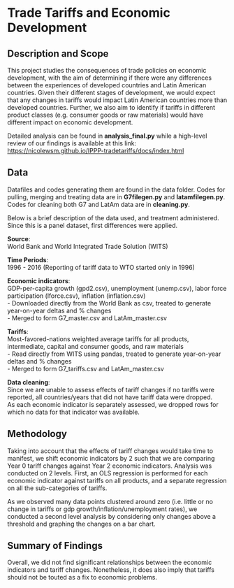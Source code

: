 <h1> Trade Tariffs and Economic Development </h1>
<h2> Description and Scope </h2>
This project studies the consequences of trade policies on economic development, with the aim of determining if there were any differences between the experiences of developed countries and Latin American countries.  Given their different stages of development, we would expect that any changes in tariffs would impact Latin American countries more than developed countries.  Further, we also aim to identify if tariffs in different product classes (e.g. consumer goods or raw materials) would have different impact on economic development.  <br>

Detailed analysis can be found in **analysis_final.py** while a high-level review of our findings is available at this link: https://nicolewsm.github.io/IPPP-tradetariffs/docs/index.html

<h2> Data </h2>

Datafiles and codes generating them are found in the data folder.  Codes for pulling, merging and treating data are in **G7filegen.py** and **latamfilegen.py**.  Codes for cleaning both G7 and LatAm data are in **cleaning.py**.

Below is a brief description of the data used, and treatment administered.  Since this is a panel dataset, first differences were applied.  

**Source**:
<br>World Bank and World Integrated Trade Solution (WITS)

**Time Periods**:
<br>1996 - 2016 (Reporting of tariff data to WTO started only in 1996)

**Economic indicators**:
<br>GDP-per-capita growth (gpd2.csv), unemployment (unemp.csv), labor force participation (lforce.csv), inflation (inflation.csv)
<br>- Downloaded directly from the World Bank as csv, treated to generate year-on-year deltas and % changes
<br>- Merged to form G7_master.csv and LatAm_master.csv

**Tariffs**:
<br>Most-favored-nations weighted average tariffs for all products, intermediate, capital and consumer goods, and raw materials
<br>- Read directly from WITS using pandas, treated to generate year-on-year deltas and % changes
<br>- Merged to form G7_tariffs.csv and LatAm_master.csv

**Data cleaning**:
<br>Since we are unable to assess effects of tariff changes if no tariffs were reported, all countries/years that did not have tariff data were dropped.
<br>As each economic indicator is separately assessed, we dropped rows for which no data for that indicator was available.

<h2> Methodology</h2>

Taking into account that the effects of tariff changes would take time to manifest, we shift economic indicators by 2 such that we are comparing Year 0 tariff changes against Year 2 economic indicators. Analysis was conducted on 2 levels.  First, an OLS regression is performed for each economic indicator against tariffs on all products, and a separate regression on all the sub-categories of tariffs.

As we observed many data points clustered around zero (i.e. little or no change in tariffs or gdp growth/inflation/unemployment rates), we conducted a second level analysis by considering only changes above a threshold and graphing the changes on a bar chart.  

<h2> Summary of Findings </h2>
Overall, we did not find significant relationships between the economic indicators and tariff changes.  Nonetheless, it does also imply that tariffs should not be touted as a fix to economic problems.  

